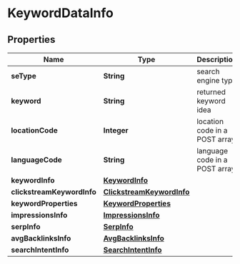 

# KeywordDataInfo


## Properties

| Name | Type | Description | Notes |
|------------ | ------------- | ------------- | -------------|
|**seType** | **String** | search engine type |  [optional] |
|**keyword** | **String** | returned keyword idea |  [optional] |
|**locationCode** | **Integer** | location code in a POST array |  [optional] |
|**languageCode** | **String** | language code in a POST array |  [optional] |
|**keywordInfo** | [**KeywordInfo**](KeywordInfo.md) |  |  [optional] |
|**clickstreamKeywordInfo** | [**ClickstreamKeywordInfo**](ClickstreamKeywordInfo.md) |  |  [optional] |
|**keywordProperties** | [**KeywordProperties**](KeywordProperties.md) |  |  [optional] |
|**impressionsInfo** | [**ImpressionsInfo**](ImpressionsInfo.md) |  |  [optional] |
|**serpInfo** | [**SerpInfo**](SerpInfo.md) |  |  [optional] |
|**avgBacklinksInfo** | [**AvgBacklinksInfo**](AvgBacklinksInfo.md) |  |  [optional] |
|**searchIntentInfo** | [**SearchIntentInfo**](SearchIntentInfo.md) |  |  [optional] |



